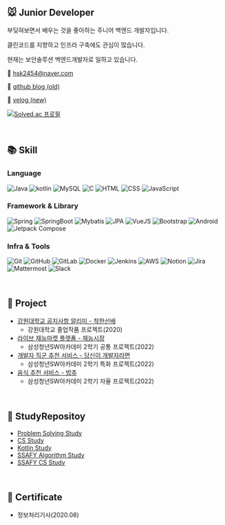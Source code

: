 <!--
**DeerGum/DeerGum** is a ✨ _special_ ✨ repository because its `README.md` (this file) appears on your GitHub profile.

Here are some ideas to get you started:

- 🔭 I’m currently working on ...
- 🌱 I’m currently learning ...
- 👯 I’m looking to collaborate on ...
- 🤔 I’m looking for help with ...
- 💬 Ask me about ...
- 📫 How to reach me: ...
- 😄 Pronouns: ...
- ⚡ Fun fact: ...
-->

## :mouse: Junior Developer 
부딪혀보면서 배우는 것을 좋아하는 주니어 백엔드 개발자입니다.

클린코드를 지향하고 인프라 구축에도 관심이 많습니다.

현재는 보안솔루션 백엔드개발자로 일하고 있습니다.

:e-mail: hsk2454@naver.com

:memo: [github blog (old)](https://deergum.github.io/)

:memo: [velog (new)](https://velog.io/@hsk2454)


[![Solved.ac
프로필](http://mazassumnida.wtf/api/v2/generate_badge?boj=hsk2454)](https://solved.ac/hsk2454)

<br>

## :books: Skill
### Language
<p align="left">
<img alt="Java" src ="https://img.shields.io/badge/Java-ED8B00.svg?&style=flat&logo=Java&logoColor=white"/>
<img alt="kotlin" src ="https://img.shields.io/badge/Kotlin-7F52FF.svg?&style=flat&logo=kotlin&logoColor=white"/>
<img alt="MySQL" src ="https://img.shields.io/badge/MySQL-4479A1.svg?&style=flat&logo=MySQL&logoColor=white"/>
<img alt="C" src ="https://img.shields.io/badge/C-A8B9CC?style=flat&logo=C&logoColor=white"/>
<img alt="HTML" src ="https://img.shields.io/badge/HTML5-E34F26?style=flat&logo=html5&logoColor=white"/>
<img alt="CSS" src ="https://img.shields.io/badge/CSS-239120?&style=flat&logo=css3&logoColor=white"/>
<img alt="JavaScript" src ="https://img.shields.io/badge/JavaScript-323330?style=flat&logo=Javascript&logoColor=F7DF1E"/>
</p>

### Framework & Library
<p align="left">
<img alt="Spring" src ="https://img.shields.io/badge/Spring-6DB33F.svg?&style=flat&logo=Spring&logoColor=white"/>
<img alt="SpringBoot" src ="https://img.shields.io/badge/Spring Boot-6DB33F.svg?&style=flat&logo=SpringBoot&logoColor=white"/>
<img alt="Mybatis" src ="https://img.shields.io/badge/Mybatis-6DB33F.svg?&style=flat&logo=spring&logoColor=white"/>
<img alt="JPA" src ="https://img.shields.io/badge/JPA-6DB33F.svg?&style=flat&logo=spring&logoColor=white"/>
<img alt="VueJS" src ="https://img.shields.io/badge/Vue.js-35495E?style=flat&logo=Vue.js&logoColor=4FC08D"/>
<img alt="Bootstrap" src ="https://img.shields.io/badge/Bootstrap-7952B3?style=flat&logo=Bootstrap&logoColor=white"/>
<img alt="Android" src ="https://img.shields.io/badge/Android-3DDC84?style=flat&logo=android&logoColor=white"/>
<img alt="Jetpack Compose" src ="https://img.shields.io/badge/Android Jetpack Compose-4285F4?style=flat&logo=jetpackcompose&logoColor=white"/>
</p>

### Infra & Tools
<p align="left">
<img alt="Git" src ="https://img.shields.io/badge/Git-F05032.svg?&style=flat&logo=git&logoColor=white"/>
<img alt="GitHub" src ="https://img.shields.io/badge/GitHub-181717.svg?&style=flat&logo=gitHub&logoColor=white"/>
<img alt="GitLab" src ="https://img.shields.io/badge/GitLab-FCA121.svg?&style=flat&logo=gitlab&logoColor=white"/>
<img alt="Docker" src ="https://img.shields.io/badge/Docker-0db7ed.svg?&style=flat&logo=docker&logoColor=white"/>
<img alt="Jenkins" src ="https://img.shields.io/badge/Jenkins-d24939.svg?&style=flat&logo=jenkins&logoColor=black"/>
<img alt="AWS" src ="https://img.shields.io/badge/AWS EC2-ff9900.svg?&style=flat&logo=amazonaws&logoColor=white"/>
<img alt="Notion" src ="https://img.shields.io/badge/Notion-000000.svg?&style=flat&logo=notion&logoColor=white"/>
<img alt="Jira" src ="https://img.shields.io/badge/Jira-0052CC.svg?&style=flat&logo=jira&logoColor=white"/>
<img alt="Mattermost" src ="https://img.shields.io/badge/Mattermost-0058CC.svg?&style=flat&logo=mattermost&logoColor=white"/>
<img alt="Slack" src ="https://img.shields.io/badge/Slack-4A154B.svg?&style=flat&logo=slack&logoColor=white"/>
</p>
    
<br>

## :open_file_folder: Project
- [강원대학교 공지사항 알리미 - 착한선배](https://github.com/ppcomp/knu-notice-client)
    - 강원대학교 졸업작품 프로젝트(2020)
- [라이브 재능마켓 플랫폼 - 재능시장](https://github.com/ssafy6-404-not-found/jaesi)
    - 삼성청년SW아카데미 2학기 공통 프로젝트(2022)
- [개발자 직군 추천 서비스 - 당신이 개발자라면](https://github.com/BigOTeam)
    - 삼성청년SW아카데미 2학기 특화 프로젝트(2022)
- [음식 추천 서비스 - 밥추](https://github.com/Team-Chwimi/bobchoo_back-end)
    - 삼성청년SW아카데미 2학기 자율 프로젝트(2022)


<br>

## :book: StudyRepositoy
- [Problem Solving Study](https://github.com/ppcomp/study-ps)
- [CS Study](https://github.com/Rave-Gum/CS-Study)
- [Kotlin Study](https://github.com/Rave-Gum/Kotlin-Study)
- [SSAFY Algorithm Study](https://github.com/ssafy6-nathan/algorithm-study)
- [SSAFY CS Study](https://github.com/ssafy6-nathan/cs-study)

<br>

## :page_with_curl: Certificate
- 정보처리기사(2020.08)
